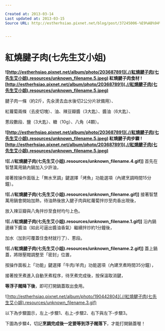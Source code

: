 ```yaml
---

Created at: 2013-03-14
Last updated at: 2013-03-15
Source URL: http://estherhsiao.pixnet.net/blog/post/37245006-%E9%AB%94%E9%A9%97-%E9%A3%9B%E5%88%A9%E6%B5%A6%E6%99%BA%E6%85%A7%E8%90%AC%E7%94%A8%E9%8D%8B-hd2175-%E2%88%A3-%E6%96%99%E7%90%86%E6%96%B0%E5%B9%AB%E6%89%8B


---
```


# 紅燒腱子肉(七先生艾小姐)


 ********![http://estherhsiao.pixnet.net/album/photo/203687891](.//紅燒腱子肉(七先生艾小姐).resources/unknown_filename.5.jpeg)****** 紅燒腱子肉食材 ******![http://estherhsiao.pixnet.net/album/photo/203687891](.//紅燒腱子肉(七先生艾小姐).resources/unknown_filename.5.jpeg)******** 

腱子肉一條（約2斤，先汆燙去血水後切2公分片狀備用）、

紅蘿蔔兩條（去皮切塊）、油、辣豆瓣醬（3大匙）、醬油（6大匙）、

蔥段數段、鹽（3大匙）、糖（10g）、八角（4顆）。

 ********![http://estherhsiao.pixnet.net/album/photo/203687891](.//紅燒腱子肉(七先生艾小姐).resources/unknown_filename.5.jpeg)****** 紅燒腱子肉步驟 ******![http://estherhsiao.pixnet.net/album/photo/203687891](.//紅燒腱子肉(七先生艾小姐).resources/unknown_filename.5.jpeg)******** 

 ******![[.//紅燒腱子肉(七先生艾小姐).resources/unknown_filename.4.gif]]****** 首先在智慧萬用鍋內鍋加入少許油，

接著按操作面版上「無水烹調」鍵選擇「烤魚」功能選項（內建烹調時間15分鐘）。

 ******![[.//紅燒腱子肉(七先生艾小姐).resources/unknown_filename.gif]]****** 接著智慧萬用鍋會開始加熱，待油熱後放入腱子肉與紅蘿蔔拌炒至肉香出現後，

放入辣豆瓣與八角拌炒至食材均勻上色。

 ******![[.//紅燒腱子肉(七先生艾小姐).resources/unknown_filename.1.gif]]****** 沿內鍋邊緣下醬油（如此可逼出醬油香氣）繼續拌炒約1分鐘後，

加水（加到可覆蓋住食材就行了）、蔥段。

 ******![[.//紅燒腱子肉(七先生艾小姐).resources/unknown_filename.2.gif]]****** 蓋上鍋蓋，將限壓閥調整至「密封」位置，

按操作面板上「功能」鍵選擇「牛肉/羊肉」功能選項（內建烹煮時間35分鐘），

接著按烹煮進入自動烹煮程序，待烹煮完成後，按保溫取消鍵，

**等浮子閥降下後**，即可打開鍋蓋取出食用。

![http://estherhsiao.pixnet.net/album/photo/190442804](.//紅燒腱子肉(七先生艾小姐).resources/unknown_filename.3.gif)

以下為步驟圖示，左上-步驟1、右上-步驟2、右下與左下-步驟3。

下圖為步驟4，切記**烹調完成後一定要等到浮子閥落下**，才能打開鍋蓋喔！

